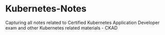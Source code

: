 # Kubernetes-Notes
Capturing all notes related to Certified Kubernetes Application Developer exam and other Kubernetes related materials - CKAD
